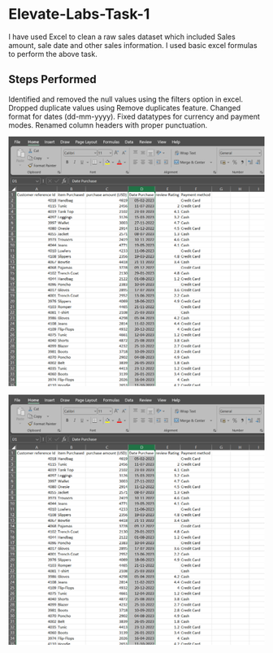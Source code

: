 # Elevate-Labs-Task-1
I have used Excel to clean a raw sales dataset which included Sales amount, sale date and other sales information. I used basic excel formulas to perform the above task.

## Steps Performed
Identified and removed the null values using the filters option in excel.
Dropped duplicate values using Remove duplicates feature.
Changed format for dates (dd-mm-yyyy).
Fixed datatypes for currency and payment modes.
Renamed column headers with proper punctuation.

![image alt](https://github.com/abhigithub077/Elevate-Labs-Task-1/blob/118b0673c7cd47ef48c25480f29ff3f9a76137bb/EL-1-raw.png)


![image alt](https://github.com/abhigithub077/Elevate-Labs-Task-1/blob/118b0673c7cd47ef48c25480f29ff3f9a76137bb/EL-1-raw.png)
